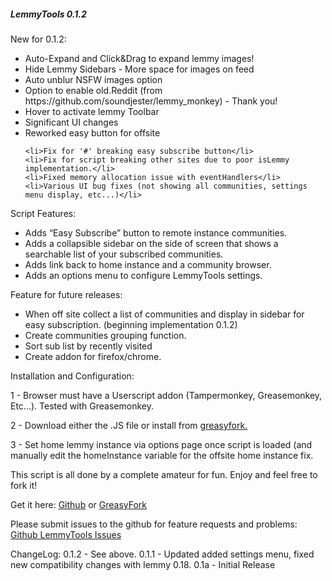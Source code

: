 <h5>LemmyTools 0.1.2</h5>


   New for 0.1.2:
   <ul>
    <li>Auto-Expand and Click&Drag to expand lemmy images!</li>
    <li>Hide Lemmy Sidebars - More space for images on feed</li>
    <li>Auto unblur NSFW images option</li>
    <li>Option to enable old.Reddit (from https://github.com/soundjester/lemmy_monkey) - Thank you!</li>
    <li>Hover to activate lemmy Toolbar</li>
    <li>Significant UI changes</li>
    <li>Reworked easy button for offsite</li>
   
    <li>Fix for '#' breaking easy subscribe button</li>
    <li>Fix for script breaking other sites due to poor isLemmy implementation.</li>
    <li>Fixed memory allocation issue with eventHandlers</li>
    <li>Various UI bug fixes (not showing all communities, settings menu display, etc...)</li>
    
</ul>
    Script Features:
<ul>
    <li>Adds “Easy Subscribe” button to remote instance communities.</li>
    <li>Adds a collapsible sidebar on the side of screen that shows a searchable list of your subscribed communities.</li>
    <li>Adds link back to home instance and a community browser.</li>
    <li>Adds an options menu to configure LemmyTools settings.</li>
    
</ul>

</p>
<p>Feature for future releases:</p>
<ul>
    <li>When off site collect a list of communities and display in sidebar for easy subscription. (beginning implementation 0.1.2)</li>
    <li>Create communities grouping function.</li>
    <li>Sort sub list by recently visited</li>
    <li>Create addon for firefox/chrome.</li>
</ul>
<p>Installation and Configuration:</p>
<p>1 - Browser must have a Userscript addon (Tampermonkey, Greasemonkey, Etc...). Tested with Greasemonkey.</p>
<p>2 - Download either the .JS file or install from <a href="https://greasyfork.org/en/scripts/469169-lemmytools">greasyfork.</a></p></p>
<p>3 - Set home lemmy instance via options page once script is loaded (and manually edit the homeInstance variable for the offsite home instance fix.</p>
<p>This script is all done by a complete amateur for fun. Enjoy and feel free to fork it!</p>

<p>Get it here: <a href="https://github.com/howdy-tsc/LemmyTools">Github</a> or <a href="https://greasyfork.org/en/scripts/469169-lemmytools">GreasyFork</a></p>
<p><b></b>Please submit issues to the github for feature requests and problems: <a href="https://github.com/howdy-tsc/LemmyTools/issues">Github LemmyTools Issues</a></b></p>



ChangeLog:
0.1.2 - See above.
0.1.1 - Updated added settings menu, fixed new compatibility changes with lemmy 0.18.
0.1a - Initial Release



